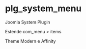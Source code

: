 # plg_system_menu

<p>Joomla System Plugin</p>
<p>Estende com_menu > items</p>

<p>Theme Modern e Affinity</p>
